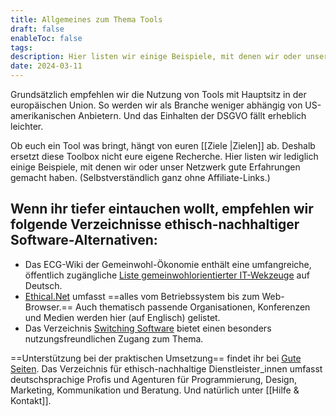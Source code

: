 ```yaml
---
title: Allgemeines zum Thema Tools
draft: false
enableToc: false
tags: 
description: Hier listen wir einige Beispiele, mit denen wir oder unser Netzwerk gute Erfahrungen gemacht haben. (Selbstverständlich ganz ohne Affiliate-Links.)
date: 2024-03-11
---
```

Grundsätzlich empfehlen wir die Nutzung von Tools mit Hauptsitz in der europäischen Union. So werden wir als Branche weniger abhängig von US-amerikanischen Anbietern. Und das Einhalten der DSGVO fällt erheblich leichter.

Ob euch ein Tool was bringt, hängt von euren [[Ziele |Zielen]] ab. Deshalb ersetzt diese Toolbox nicht eure eigene Recherche. Hier listen wir lediglich einige Beispiele, mit denen wir oder unser Netzwerk gute Erfahrungen gemacht haben. (Selbstverständlich ganz ohne Affiliate-Links.)

## Wenn ihr tiefer eintauchen wollt, empfehlen wir folgende Verzeichnisse ethisch-nachhaltiger Software-Alternativen:

- Das ECG-Wiki der Gemeinwohl-Ökonomie enthält eine umfangreiche, öffentlich zugängliche [Liste gemeinwohlorientierter IT-Wekzeuge](https://wiki.ecogood.org/display/PUBLIC/Gemeinwohl-orientierte+IT-Werkzeuge "https://wiki.ecogood.org/display/PUBLIC/Gemeinwohl-orientierte+IT-Werkzeuge") auf Deutsch.
- [Ethical.Net](https://ethical.net/resources/ "https://ethical.net/resources/") umfasst ==alles vom Betriebssystem bis zum Web-Browser.== Auch thematisch passende Organisationen, Konferenzen und Medien werden hier (auf Englisch) gelistet.
- Das Verzeichnis [Switching Software](https://switching.software/ "https://switching.software/") bietet einen besonders nutzungsfreundlichen Zugang zum Thema.

==Unterstützung bei der praktischen Umsetzung== findet ihr bei [Gute Seiten](https://gute-seiten.org/ "https://gute-seiten.org/"). Das Verzeichnis für ethisch-nachhaltige Dienstleister_innen umfasst deutschsprachige Profis und Agenturen für Programmierung, Design, Marketing, Kommunikation und Beratung. Und natürlich unter [[Hilfe & Kontakt]].